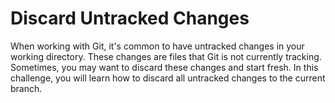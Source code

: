# Discard Untracked Changes

When working with Git, it's common to have untracked changes in your working directory. These changes are files that Git is not currently tracking. Sometimes, you may want to discard these changes and start fresh. In this challenge, you will learn how to discard all untracked changes to the current branch.


